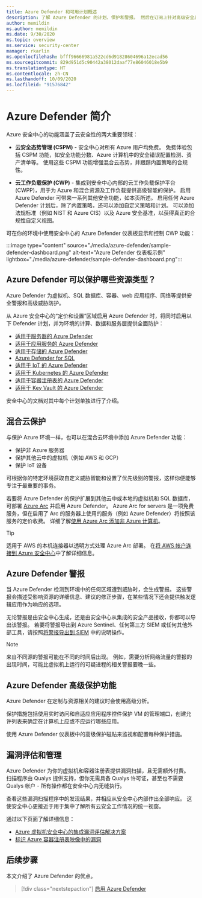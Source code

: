 ```yaml
---
title: Azure Defender 和可用计划概述
description: 了解 Azure Defender 的计划、保护和警报。 然后在订阅上针对高级安全启用 Azure Defender 。
author: memildin
ms.author: memildin
ms.date: 9/30/2020
ms.topic: overview
ms.service: security-center
manager: rkarlin
ms.openlocfilehash: bfff96666981a522cd6d91828604696a12ecad56
ms.sourcegitcommit: 829d951d5c90442a38012daaf77e86046018e5b9
ms.translationtype: HT
ms.contentlocale: zh-CN
ms.lasthandoff: 10/09/2020
ms.locfileid: "91576842"
---
```

# <a name="introduction-to-azure-defender"></a>Azure Defender 简介

Azure 安全中心的功能涵盖了云安全性的两大重要领域：

- **云安全态势管理 (CSPM)** - 安全中心对所有 Azure 用户均免费。 免费体验包括 CSPM 功能，如安全功能分数、Azure 计算机中的安全错误配置检测、资产清单等。 使用这些 CSPM 功能增强混合云态势，并跟踪内置策略的合规性。

- **云工作负载保护 (CWP)** - 集成到安全中心内部的云工作负载保护平台 (CWPP)，用于为 Azure 和混合资源及工作负载提供高级智能的保护。 启用 Azure Defender 可带来一系列其他安全功能，如本页所述。 启用任何 Azure Defender 计划后，除了内置策略，还可以添加自定义策略和计划。 可以添加法规标准（例如 NIST 和 Azure CIS）以及 Azure 安全基准，以获得真正的合规性自定义视图。

可在你的环境中使用安全中心的 Azure Defender 仪表板显示和控制 CWP 功能：

:::image type="content" source="./media/azure-defender/sample-defender-dashboard.png" alt-text="Azure Defender 仪表板示例" lightbox="./media/azure-defender/sample-defender-dashboard.png":::

## <a name="what-resource-types-can-azure-defender-secure"></a>Azure Defender 可以保护哪些资源类型？

Azure Defender 为虚拟机、SQL 数据库、容器、web 应用程序、网络等提供安全警报和高级威胁防护。

从 Azure 安全中心的“定价和设置”区域启用 Azure Defender 时，将同时启用以下 Defender 计划，并为环境的计算、数据和服务层提供全面防护：

- [适用于服务器的 Azure Defender](defender-for-servers-introduction.md)
- [适用于应用服务的 Azure Defender](defender-for-app-service-introduction.md)
- [适用于存储的 Azure Defender](defender-for-storage-introduction.md)
- [Azure Defender for SQL](defender-for-sql-introduction.md)
- [适用于 IoT 的 Azure Defender](defender-for-iot-introduction.md)
- [适用于 Kubernetes 的 Azure Defender](defender-for-kubernetes-introduction.md)
- [适用于容器注册表的 Azure Defender](defender-for-container-registries-introduction.md)
- [适用于 Key Vault 的 Azure Defender](defender-for-key-vault-introduction.md)

安全中心的文档对其中每个计划单独进行了介绍。


## <a name="hybrid-cloud-protection"></a>混合云保护

与保护 Azure 环境一样，也可以在混合云环境中添加 Azure Defender 功能：

- 保护非 Azure 服务器
- 保护其他云中的虚拟机（例如 AWS 和 GCP）
- 保护 IoT 设备

可根据你的特定环境获取自定义威胁智能和设置了优先级别的警报，这样你便能够专注于最重要的事务。

若要将 Azure Defender 的保护扩展到其他云中或本地的虚拟机和 SQL 数据库，可部署 [Azure Arc](https://azure.microsoft.com/services/azure-arc/) 并启用 Azure Defender。 Azure Arc for servers 是一项免费服务，但在启用了 Arc 的服务器上使用的服务（例如 Azure Defender）将按照该服务的定价收费。 详细了解[使用 Azure Arc 添加非 Azure 计算机](quickstart-onboard-machines.md#add-non-azure-machines-with-azure-arc)。

> [!TIP]
> 适用于 AWS 的本机连接器以透明方式处理 Azure Arc 部署。 在[将 AWS 帐户连接到 Azure 安全中心](quickstart-onboard-aws.md)中了解详细信息。



## <a name="azure-defender-alerts"></a>Azure Defender 警报 

当 Azure Defender 检测到环境中的任何区域遭到威胁时，会生成警报。 这些警报会描述受影响资源的详细信息、建议的修正步骤，在某些情况下还会提供触发逻辑应用作为响应的选项。

无论警报是由安全中心生成，还是由安全中心从集成的安全产品接收，你都可以导出该警报。 若要将警报导出到 Azure Sentinel、任何第三方 SIEM 或任何其他外部工具，请按照[将警报导出到 SIEM](continuous-export.md) 中的说明操作。

> [!NOTE]
> 来自不同源的警报可能在不同的时间后出现。 例如，需要分析网络流量的警报的出现时间，可能比虚拟机上运行的可疑进程的相关警报要晚一些。


## <a name="azure-defender-advanced-protection-capabilities"></a>Azure Defender 高级保护功能

Azure Defender 在定制与资源相关的建议时会使用高级分析。 

保护措施包括使用实时访问和自适应应用程序控件保护 VM 的管理端口，创建允许列表来确定在计算机上应或不应运行哪些应用。 

使用 Azure Defender 仪表板中的高级保护磁贴来监视和配置每种保护措施。 

## <a name="vulnerability-assessment-and-management"></a>漏洞评估和管理

Azure Defender 为你的虚拟机和容器注册表提供漏洞扫描，且无需额外付费。 扫描程序由 Qualys 提供支持，但你无需具备 Qualys 许可证，甚至也不需要 Qualys 帐户 - 所有操作都在安全中心内无缝执行。 

查看这些漏洞扫描程序中的发现结果，并相应从安全中心内部作出全部响应。 这使安全中心更接近于用于集中了解所有云安全工作情况的统一视窗。

通过以下页面了解详细信息：

- [Azure 虚拟机安全中心的集成漏洞评估解决方案](deploy-vulnerability-assessment-vm.md)
- [标识 Azure 容器注册表映像中的漏洞](defender-for-container-registries-usage.md#identify-vulnerabilities-in-images-in-other-container-registries)



## <a name="next-steps"></a>后续步骤

本文介绍了 Azure Defender 的优点。 

> [!div class="nextstepaction"]
> [启用 Azure Defender](security-center-pricing.md)